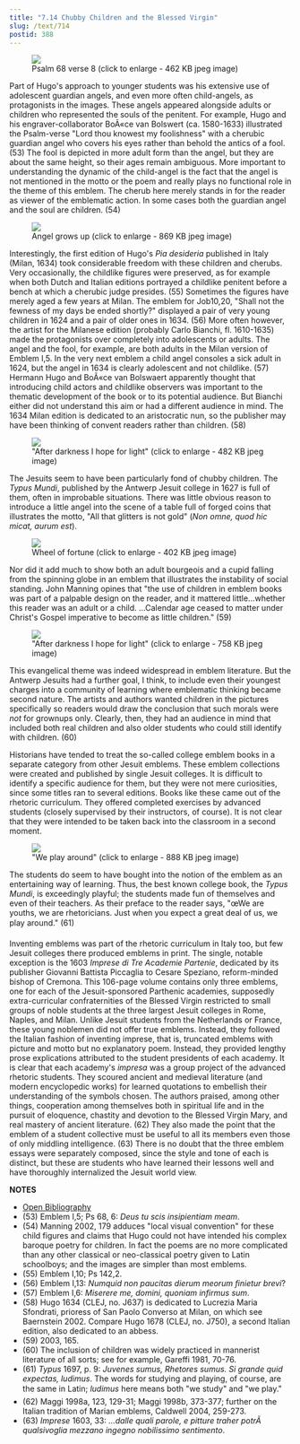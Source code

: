 ```yaml
---
title: "7.14 Chubby Children and the Blessed Virgin"
slug: /text/714
postid: 388
---
```



<figure class="mkdn-figure">
    <div onClick="createLightbox('/images_full//7.00_Chapter_Seven/HFS_011.03.jpg')" data="/images_full/0.00_Introduction/Wing-ZP-535.D175Negrotitle.jpg" class="mkdn-image-link" id="lbimage">
    <img class="mkdn-image" src="/images_full//7.00_Chapter_Seven/HFS_011.03.jpg" />
    <figcaption class="mkdn-figcaption">Psalm 68 verse 8 (click to enlarge - 462 KB jpeg image)</figcaption>
    </div>
</figure>

Part of Hugo's approach to younger students was his extensive use of adolescent guardian angels, and even more often child-angels, as protagonists in the images. These angels appeared alongside adults or children who represented the souls of the penitent. For example, Hugo and his engraver-collaborator BoÃ«ce van Bolswert (ca. 1580-1633) illustrated the Psalm-verse "Lord thou knowest my foolishness" with a cherubic guardian angel who covers his eyes rather than behold the antics of a fool. (53) The fool is depicted in more adult form than the angel, but they are about the same height, so their ages remain ambiguous. More important to understanding the dynamic of the child-angel is the fact that the angel is not mentioned in the motto or the poem and really plays no functional role in the theme of this emblem. The cherub here merely stands in for the reader as viewer of the emblematic action. In some cases both the guardian angel and the soul are children. (54)


<figure class="mkdn-figure">
    <div onClick="createLightbox('/images_full//7.00_Chapter_Seven/HFS_012.04.jpg')" data="/images_full/0.00_Introduction/Wing-ZP-535.D175Negrotitle.jpg" class="mkdn-image-link" id="lbimage">
    <img class="mkdn-image" src="/images_full//7.00_Chapter_Seven/HFS_012.04.jpg" />
    <figcaption class="mkdn-figcaption">Angel grows up (click to enlarge - 869 KB jpeg image)</figcaption>
    </div>
</figure>

Interestingly, the first edition of Hugo's *Pia desideria* published in Italy (Milan, 1634) took considerable freedom with these children and cherubs. Very occasionally, the childlike figures were preserved, as for example when both Dutch and Italian editions portrayed a childlike penitent before a bench at which a cherubic judge presides. (55) Sometimes the figures have merely aged a few years at Milan. The emblem for Job10,20, "Shall not the fewness of my days be ended shortly?" displayed a pair of very young children in 1624 and a pair of older ones in 1634. (56) More often however, the artist for the Milanese edition (probably Carlo Bianchi, fl. 1610-1635) made the protagonists over completely into adolescents or adults. The angel and the fool, for example, are both adults in the Milan version of Emblem I,5. In the very next emblem a child angel consoles a sick adult in 1624, but the angel in 1634 is clearly adolescent and not childlike. (57) Hermann Hugo and BoÃ«ce van Bolswaert apparently thought that introducing child actors and childlike observers was important to the thematic development of the book or to its potential audience. But Bianchi either did not understand this aim or had a different audience in mind. The 1634 Milan edition is dedicated to an aristocratic nun, so the publisher may have been thinking of convent readers rather than children. (58)


<figure class="mkdn-figure">
    <div onClick="createLightbox('/images_full//7.00_Chapter_Seven/HFS_010.07.jpg')" data="/images_full/0.00_Introduction/Wing-ZP-535.D175Negrotitle.jpg" class="mkdn-image-link" id="lbimage">
    <img class="mkdn-image" src="/images_full//7.00_Chapter_Seven/HFS_010.07.jpg" />
    <figcaption class="mkdn-figcaption">&quot;After darkness I hope for light&quot; (click to enlarge - 482 KB jpeg image)</figcaption>
    </div>
</figure>

The Jesuits seem to have been particularly fond of chubby children. The *Typus Mundi*, published by the Antwerp Jesuit college in 1627 is full of them, often in improbable situations. There was little obvious reason to introduce a little angel into the scene of a table full of forged coins that illustrates the motto, "All that glitters is not gold" (*Non omne, quod hic micat, aurum est*).


<figure class="mkdn-figure">
    <div onClick="createLightbox('/images_full//7.00_Chapter_Seven/HFS_010.06.jpg')" data="/images_full/0.00_Introduction/Wing-ZP-535.D175Negrotitle.jpg" class="mkdn-image-link" id="lbimage">
    <img class="mkdn-image" src="/images_full//7.00_Chapter_Seven/HFS_010.06.jpg" />
    <figcaption class="mkdn-figcaption">Wheel of fortune (click to enlarge - 402 KB jpeg image)</figcaption>
    </div>
</figure>

Nor did it add much to show both an adult bourgeois and a cupid falling from the spinning globe in an emblem that illustrates the instability of social standing. John Manning opines that "the use of children in emblem books was part of a palpable design on the reader, and it mattered little...whether this reader was an adult or a child. ...Calendar age ceased to matter under Christ's Gospel imperative to become as little children." (59)


<figure class="mkdn-figure">
    <div onClick="createLightbox('/images_full//7.00_Chapter_Seven/HFS_010.04.jpg')" data="/images_full/0.00_Introduction/Wing-ZP-535.D175Negrotitle.jpg" class="mkdn-image-link" id="lbimage">
    <img class="mkdn-image" src="/images_full//7.00_Chapter_Seven/HFS_010.04.jpg" />
    <figcaption class="mkdn-figcaption">&quot;After darkness I hope for light&quot; (click to enlarge - 758 KB jpeg image)</figcaption>
    </div>
</figure>

This evangelical theme was indeed widespread in emblem literature. But the Antwerp Jesuits had a further goal, I think, to include even their youngest charges into a community of learning where emblematic thinking became second nature. The artists and authors wanted children in the pictures specifically so readers would draw the conclusion that such morals were *not* for grownups only. Clearly, then, they had an audience in mind that included both real children and also older students who could still identify with children. (60)

Historians have tended to treat the so-called college emblem books in a separate category from other Jesuit emblems. These emblem collections were created and published by single Jesuit colleges. It is difficult to identify a specific audience for them, but they were not mere curiosities, since some titles ran to several editions. Books like these came out of the rhetoric curriculum. They offered completed exercises by advanced students (closely supervised by their instructors, of course). It is not clear that they were intended to be taken back into the classroom in a second moment.


<figure class="mkdn-figure">
    <div onClick="createLightbox('/images_full//7.00_Chapter_Seven/HFS_010.05.jpg')" data="/images_full/0.00_Introduction/Wing-ZP-535.D175Negrotitle.jpg" class="mkdn-image-link" id="lbimage">
    <img class="mkdn-image" src="/images_full//7.00_Chapter_Seven/HFS_010.05.jpg" />
    <figcaption class="mkdn-figcaption">&quot;We play around&quot; (click to enlarge - 888 KB jpeg image)</figcaption>
    </div>
</figure>

The students do seem to have bought into the notion of the emblem as an entertaining way of learning. Thus, the best known college book, the *Typus Mundi*, is exceedingly playful; the students made fun of themselves and even of their teachers. As their preface to the reader says, "œWe are youths, we are rhetoricians. Just when you expect a great deal of us, we play around." (61)

Inventing emblems was part of the rhetoric curriculum in Italy too, but few Jesuit colleges there produced emblems in print. The single, notable exception is the 1603 *Imprese di Tre Academie Partenie*, dedicated by its publisher Giovanni Battista Piccaglia to Cesare Speziano, reform-minded bishop of Cremona. This 106-page volume contains only three emblems, one for each of the Jesuit-sponsored Parthenic academies, supposedly extra-curricular confraternities of the Blessed Virgin restricted to small groups of noble students at the three largest Jesuit colleges in Rome, Naples, and Milan. Unlike Jesuit students from the Netherlands or France, these young noblemen did not offer true emblems. Instead, they followed the Italian fashion of inventing imprese, that is, truncated emblems with picture and motto but no explanatory poem. Instead, they provided lengthy prose explications attributed to the student presidents of each academy. It is clear that each academy's *impresa* was a group project of the advanced rhetoric students. They scoured ancient and medieval literature (and modern encyclopedic works) for learned quotations to embellish their understanding of the symbols chosen. The authors praised, among other things, cooperation among themselves both in spiritual life and in the pursuit of eloquence, chastity and devotion to the Blessed Virgin Mary, and real mastery of ancient literature. (62) They also made the point that the emblem of a student collective must be useful to all its members even those of only middling intelligence. (63) There is no doubt that the three emblem essays were separately composed, since the style and tone of each is distinct, but these are students who have learned their lessons well and have thoroughly internalized the Jesuit world view.

**NOTES**
* [Open Bibliography](/bibliography.pdf)
* (53) Emblem I,5; Ps 68, 6: *Deus tu scis insipientiam meam*.
* (54) Manning 2002, 179 adduces "local visual convention" for these child figures and claims that Hugo could not have intended his complex baroque poetry for children. In fact the poems are no more complicated than any other classical or neo-classical poetry given to Latin schoolboys; and the images are simpler than most emblems.
* (55) Emblem I,10; Ps 142,2.
* (56) Emblem I,13: *Numquid non paucitas dierum meorum finietur brevi*?
* (57) Emblem I,6: *Miserere me, domini, quoniam infirmus sum*.
* (58) Hugo 1634 (CLEJ, no. J637) is dedicated to Lucrezia Maria Sfondrati, prioress of San Paolo Converso at Milan, on which see Baernstein 2002. Compare Hugo 1678 (CLEJ, no. J750), a second Italian edition, also dedicated to an abbess.
* (59) 2003, 165.
* (60) The inclusion of children was widely practiced in mannerist literature of all sorts; see for example, Gareffi 1981, 70-76.
* (61) *Typus* 1697, p. 9: *Juvenes sumus, Rhetores sumus. Si grande quid expectas, ludimus*. The words for studying and playing, of course, are the same in Latin; *ludimus* here means both "we study" and "we play."
* (62) Maggi 1998a, 123, 129-31; Maggi 1998b, 373-377; further on the Italian tradition of Marian emblems, Caldwell 2004, 259-273.
* (63) *Imprese* 1603, 33: *...dalle quali parole, e pitture traher potrÃ  qualsivoglia mezzano ingegno nobilissimo sentimento*.
